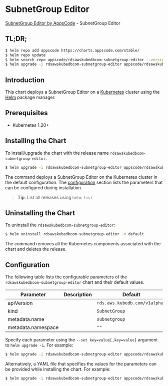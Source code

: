 # SubnetGroup Editor

[SubnetGroup Editor by AppsCode](https://appscode.com) - SubnetGroup Editor

## TL;DR;

```bash
$ helm repo add appscode https://charts.appscode.com/stable/
$ helm repo update
$ helm search repo appscode/rdsawskubedbcom-subnetgroup-editor --version=v0.27.0
$ helm upgrade -i rdsawskubedbcom-subnetgroup-editor appscode/rdsawskubedbcom-subnetgroup-editor -n default --create-namespace --version=v0.27.0
```

## Introduction

This chart deploys a SubnetGroup Editor on a [Kubernetes](http://kubernetes.io) cluster using the [Helm](https://helm.sh) package manager.

## Prerequisites

- Kubernetes 1.20+

## Installing the Chart

To install/upgrade the chart with the release name `rdsawskubedbcom-subnetgroup-editor`:

```bash
$ helm upgrade -i rdsawskubedbcom-subnetgroup-editor appscode/rdsawskubedbcom-subnetgroup-editor -n default --create-namespace --version=v0.27.0
```

The command deploys a SubnetGroup Editor on the Kubernetes cluster in the default configuration. The [configuration](#configuration) section lists the parameters that can be configured during installation.

> **Tip**: List all releases using `helm list`

## Uninstalling the Chart

To uninstall the `rdsawskubedbcom-subnetgroup-editor`:

```bash
$ helm uninstall rdsawskubedbcom-subnetgroup-editor -n default
```

The command removes all the Kubernetes components associated with the chart and deletes the release.

## Configuration

The following table lists the configurable parameters of the `rdsawskubedbcom-subnetgroup-editor` chart and their default values.

|     Parameter      | Description |                 Default                  |
|--------------------|-------------|------------------------------------------|
| apiVersion         |             | <code>rds.aws.kubedb.com/v1alpha1</code> |
| kind               |             | <code>SubnetGroup</code>                 |
| metadata.name      |             | <code>subnetgroup</code>                 |
| metadata.namespace |             | <code>""</code>                          |


Specify each parameter using the `--set key=value[,key=value]` argument to `helm upgrade -i`. For example:

```bash
$ helm upgrade -i rdsawskubedbcom-subnetgroup-editor appscode/rdsawskubedbcom-subnetgroup-editor -n default --create-namespace --version=v0.27.0 --set apiVersion=rds.aws.kubedb.com/v1alpha1
```

Alternatively, a YAML file that specifies the values for the parameters can be provided while
installing the chart. For example:

```bash
$ helm upgrade -i rdsawskubedbcom-subnetgroup-editor appscode/rdsawskubedbcom-subnetgroup-editor -n default --create-namespace --version=v0.27.0 --values values.yaml
```
